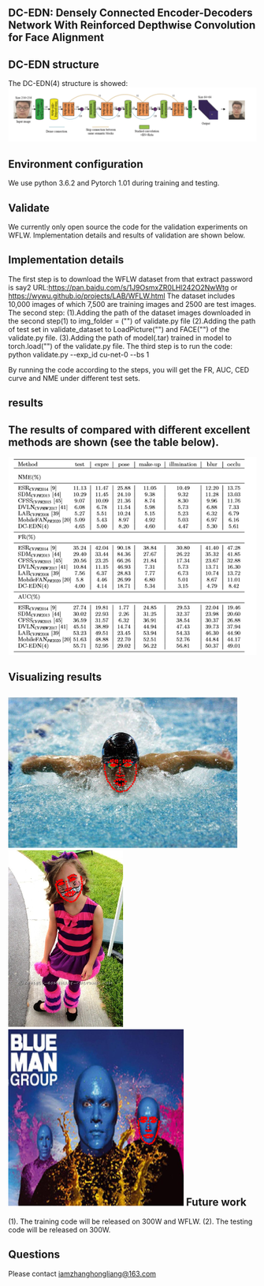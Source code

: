 DC-EDN: Densely Connected Encoder-Decoders Network With Reinforced Depthwise Convolution for Face Alignment
-------------- 
DC-EDN structure  
--------------------
The DC-EDN(4) structure is showed: 
![](https://github.com/iam-zhanghongliang/DC-EDN/blob/master/picture/structure.png)

 
Environment configuration
---------------------
We use python 3.6.2 and Pytorch 1.01 during training and testing.


Validate
--------------------------
We currently only open source the code for the validation experiments on WFLW. Implementation details and results of validation are shown below.

Implementation details
------------------------
The first step is to download the WFLW dataset from that extract password is say2 URL:https://pan.baidu.com/s/1J9OsmxZR0LHl242O2NwWtg or  https://wywu.github.io/projects/LAB/WFLW.html The dataset includes 10,000 images of which 7,500 are training images and 2500 are test images.
The second step:
    (1).Adding the path of the dataset images downloaded in the second step(1) to img_folder = ("") of validate.py file 
    (2).Adding the path of test set in validate_dataset to LoadPicture("") and FACE("") of the validate.py file.
    (3).Adding the path of model(.tar) trained in model to torch.load("") of the validate.py file.
The third step is to run the code: python validate.py --exp_id cu-net-0  --bs 1

By running the code according to the steps, you will get the FR, AUC, CED curve and NME under different test sets.

results
-----------------
The results of compared with different excellent methods are shown (see the table below).
-----------------------------------------------------------------------------------------
![](https://github.com/iam-zhanghongliang/DC-EDN/blob/master/picture/result.png)

Visualizing results  
----------------------------
  !['The_new_block'](https://github.com/iam-zhanghongliang/DC-EDN/blob/master/picture/occlu1.png)!['The_new_block'](https://github.com/iam-zhanghongliang/DC-EDN/blob/master/picture/makeup1.png)!['The_new_block'](https://github.com/iam-zhanghongliang/DC-EDN/blob/master/picture/makeup2.png)
Future work
 ----------------
(1). The training code will be released on 300W and WFLW.
(2). The testing code will be released on 300W.
  
 Questions
 -------------
 Please contact iamzhanghongliang@163.com
